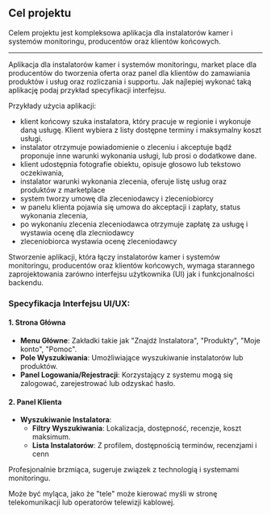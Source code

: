 ## Cel projektu

Celem projektu jest kompleksowa aplikacja dla instalatorów kamer i systemów monitoringu, producentów oraz klientów końcowych.

---

Aplikacja dla instalatorów kamer i systemów monitoringu, market place dla producentów do tworzenia oferta oraz panel dla klientów do zamawiania produktów i usług oraz rozliczania i supportu. Jak najlepiej wykonać taką aplikację podaj przykład specyfikacji interfejsu.


Przykłady użycia aplikacji:
- klient końcowy szuka instalatora, który pracuje w regionie i wykonuje daną usługę. Klient wybiera z listy dostępne terminy i maksymalny koszt usługi.
- instalator otrzymuje powiadomienie o zleceniu i akceptuje bądź proponuje inne warunki wykonania usługi, lub prosi o dodatkowe dane.
- klient udostępnia fotografie obiektu, opisuje głosowo lub tekstowo oczekiwania,
- instalator warunki wykonania zlecenia, oferuje listę usług oraz produktów z marketplace
- system tworzy umowę dla zleceniodawcy i zleceniobiorcy
- w panelu klienta pojawia się  umowa do akceptacji i zapłaty, status wykonania zlecenia,
- po wykonaniu zlecenia zleceniodawca  otrzymuje zapłatę za usługę i wystawia ocenę dla zlecniodawcy
- zleceniobiorca wystawia ocenę zleceniodawcy


Stworzenie aplikacji, która łączy instalatorów kamer i systemów monitoringu, producentów oraz klientów końcowych, wymaga starannego zaprojektowania zarówno interfejsu użytkownika (UI) jak i funkcjonalności backendu.


### Specyfikacja Interfejsu UI/UX:

#### 1. Strona Główna
- **Menu Główne**: Zakładki takie jak "Znajdź Instalatora", "Produkty", "Moje konto", "Pomoc".
- **Pole Wyszukiwania**: Umożliwiające wyszukiwanie instalatorów lub produktów.
- **Panel Logowania/Rejestracji**: Korzystający z systemu mogą się zalogować, zarejestrować lub odzyskać hasło.

#### 2. Panel Klienta
- **Wyszukiwanie Instalatora**:
    - **Filtry Wyszukiwania**: Lokalizacja, dostępność, recenzje, koszt maksimum.
    - **Lista Instalatorów**: Z profilem, dostępnością terminów, recenzjami i cenn


Profesjonalnie brzmiąca, sugeruje związek z technologią i systemami monitoringu.


Może być myląca, jako że "tele" może kierować myśli w stronę telekomunikacji lub operatorów telewizji kablowej.
